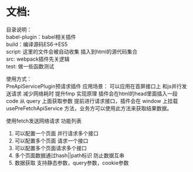 # 文档:


目录说明：<br>
babel-plugin：babel相关插件<br>
build：编译源码ES6->ES5<br>
script: 这里的文件会被自动收集 插入到html的源代码集合 <br>
src: webpack插件先关逻辑<br>
test: 做一些函数测试<br>



使用方式：<br>
PreApiServicePlugin预请求插件
应用场景：
可以应用在首屏接口上 和js并行发送请求 减少网络耗时 提升fmp
实现原理
插件会在html的head里面插入一段 code 从 query 上面获取参数 提前进行请求接口，插件会在 window 上挂载 usePreFetchApiService 方法，业务方可以使用此方法来获取结果数据。
 

使用fetch发送网络请求
功能列表
1. 可以配置一个页面 并行请求多个接口
2. 可以配置多个页面 请求一个接口
3. 可以配置多个页面请求多个接口
4. 多个页面数据通过hash||path标识 防止数据互串
5. 数据获取 支持静态参数，query参数，cookie参数






